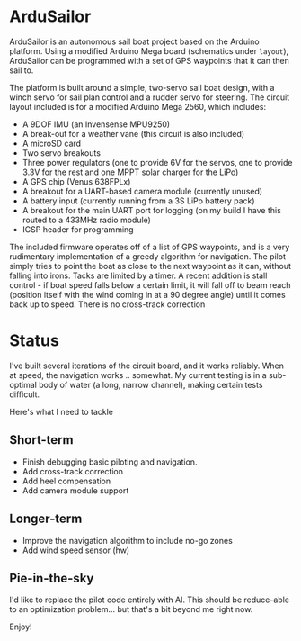ArduSailor
==========
ArduSailor is an autonomous sail boat project based on the Arduino platform. Using a modified Arduino Mega board (schematics under `layout`), ArduSailor can be programmed with a set of GPS waypoints that it can then sail to.

The platform is built around a simple, two-servo sail boat design, with a winch servo for sail plan control and a rudder servo for steering. The circuit layout included is for a modified Arduino Mega 2560, which includes:

* A 9DOF IMU (an Invensense MPU9250)
* A break-out for a weather vane (this circuit is also included)
* A microSD card
* Two servo breakouts
* Three power regulators (one to provide 6V for the servos, one to provide 3.3V for the rest and one MPPT solar charger for the LiPo)
* A GPS chip (Venus 638FPLx)
* A breakout for a UART-based camera module (currently unused)
* A battery input (currently running from a 3S LiPo battery pack)
* A breakout for the main UART port for logging (on my build I have this routed to a 433MHz radio module)
* ICSP header for programming

The included firmware operates off of a list of GPS waypoints, and is a very rudimentary implementation of a greedy algorithm for navigation. The pilot simply tries to point the boat as close to the next waypoint as it can, without falling into irons. Tacks are limited by a timer. A recent addition is stall control - if boat speed falls below a certain limit, it will fall off to beam reach (position itself with the wind coming in at a 90 degree angle) until it comes back up to speed. There is no cross-track correction

Status
======
I've built several iterations of the circuit board, and it works reliably. When at speed, the navigation works .. somewhat. My current testing is in a sub-optimal body of water (a long, narrow channel), making certain tests difficult.

Here's what I need to tackle

Short-term
----------
* Finish debugging basic piloting and navigation.
* Add cross-track correction
* Add heel compensation
* Add camera module support

Longer-term
-----------
* Improve the navigation algorithm to include no-go zones
* Add wind speed sensor (hw)

Pie-in-the-sky
--------
I'd like to replace the pilot code entirely with AI. This should be reduce-able to an optimization problem... but that's a bit beyond me right now.

Enjoy!